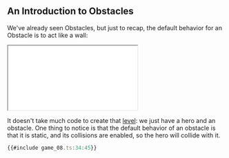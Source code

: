 ## An Introduction to Obstacles

We've already seen Obstacles, but just to recap, the default behavior for an
Obstacle is to act like a wall:

<iframe src="game_08.iframe.html"></iframe>

It doesn't take much code to create that [level](game_08.ts): we just have a
hero and an obstacle.  One thing to notice is that the default behavior of an
obstacle is that it is static, and its collisions are enabled, so the hero will
collide with it.

```typescript
{{#include game_08.ts:34:45}}
```

